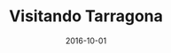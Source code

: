 ---
layout: post
categories: day-by-day
date: 2016-10-01
title: Visitando Tarragona
image:
  thumbnail: /images/blog/thumbnails/2016-10-01-visitando-tarragona.jpg
  path: /images/blog/2016-10-01-visitando-tarragona.jpg
---